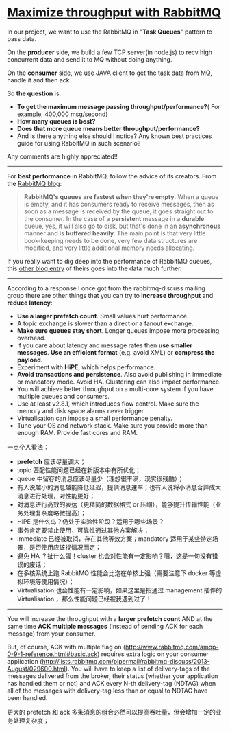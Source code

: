 


# [Maximize throughput with RabbitMQ](http://stackoverflow.com/questions/10030227/maximize-throughput-with-rabbitmq)

In our project, we want to use the RabbitMQ in "**Task Queues**" pattern to pass data.

On the **producer** side, we build a few TCP server(in node.js) to recv high concurrent data and send it to MQ without doing anything.

On the **consumer** side, we use JAVA client to get the task data from MQ, handle it and then ack.

So **the question** is: 
- **To get the maximum message passing throughput/performance?**( For example, 400,000 msg/second) 
- **How many queues is best?**
- **Does that more queue means better throughput/performance?**
- And is there anything else should I notice? Any known best practices guide for using RabbitMQ in such scenario?

Any comments are highly appreciated!!

----------

For **best performance** in RabbitMQ, follow the advice of its creators. From the [RabbitMQ blog](http://www.rabbitmq.com/blog/2011/09/24/sizing-your-rabbits/):

> **RabbitMQ's queues are fastest when they're empty**. When a queue is empty, and it has consumers ready to receive messages, then as soon as a message is received by the queue, it goes straight out to the consumer. In the case of a **persistent** message in a **durable** queue, yes, it will also go to disk, but that's done in an **asynchronous** manner and is **buffered heavily**. The main point is that very little book-keeping needs to be done, very few data structures are modified, and very little additional memory needs allocating.

If you really want to dig deep into the performance of RabbitMQ queues, this [other blog entry](http://www.rabbitmq.com/blog/2011/10/27/performance-of-queues-when-less-is-more/) of theirs goes into the data much further.

----------

According to a response I once got from the rabbitmq-discuss mailing group there are other things that you can try to **increase throughput** and **reduce latency**:

- **Use a larger prefetch count**. Small values hurt performance.
- A topic exchange is slower than a direct or a fanout exchange.
- **Make sure queues stay short**. Longer queues impose more processing overhead.
- If you care about latency and message rates then **use smaller messages**. **Use an efficient format** (e.g. avoid XML) or **compress the payload**.
- Experiment with **HiPE**, which helps performance.
- **Avoid transactions and persistence**. Also avoid publishing in immediate or mandatory mode. Avoid HA. Clustering can also impact performance.
- You will achieve better throughput on a multi-core system if you have multiple queues and consumers.
- Use at least v2.8.1, which introduces flow control. Make sure the memory and disk space alarms never trigger.
- Virtualisation can impose a small performance penalty.
- Tune your OS and network stack. Make sure you provide more than enough RAM. Provide fast cores and RAM.


一点个人看法：
- **prefetch** 应该尽量调大；
- topic 匹配性能问题已经在新版本中有所优化；
- queue 中留存的消息应该尽量少（理想很丰满，现实很残酷）；
- 有人说越小的消息越能降低延迟，提供消息速率；也有人说将小消息合并成大消息进行处理，对性能更好；
- 对消息进行高效的表达（更精简的数据格式 or 压缩），能够提升传输性能（业务处理复杂度略微提高）；
- HiPE 是什么鸟？仍处于实验性阶段？适用于哪些场景？
- 事务肯定要禁止使用，可靠性通过其他方案解决；
- immediate 已经被取消，存在其他等效方案；mandatory 适用于某些特定场景，是否使用应该视情况而定；
- 避免 HA ？扯什么蛋！cluster 也会对性能有一定影响？嗯，这是一句没有错误的废话；
- 在多核系统上跑 RabbitMQ 性能会比泡在单核上强（需要注意下 docker 等虚拟环境等使用情况）；
- Virtualisation 也会性能有一定影响，如果这里是指通过 management 插件的 Virtualisation ，那么性能问题已经被我遇到过了！

----------

You will increase the throughput with a **larger prefetch count** AND at the same time **ACK multiple messages** (instead of sending ACK for each message) from your consumer.

But, of course, ACK with multiple flag on (http://www.rabbitmq.com/amqp-0-9-1-reference.html#basic.ack) requires extra logic on your consumer application (http://lists.rabbitmq.com/pipermail/rabbitmq-discuss/2013-August/029600.html). You will have to keep a list of delivery-tags of the messages delivered from the broker, their status (whether your application has handled them or not) and ACK every N-th delivery-tag (NDTAG) when all of the messages with delivery-tag less than or equal to NDTAG have been handled.

更大的 prefetch 和 ack 多条消息的组合必然可以提高吞吐量，但会增加一定的业务处理复杂度；

